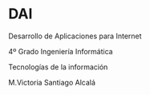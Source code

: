 DAI
===

Desarrollo de Aplicaciones para Internet 

4º Grado Ingeniería Informática 

Tecnologías de la información


M.Victoria Santiago Alcalá
